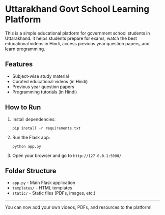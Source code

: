 # Uttarakhand Govt School Learning Platform

This is a simple educational platform for government school students in Uttarakhand. It helps students prepare for exams, watch the best educational videos in Hindi, access previous year question papers, and learn programming.

## Features
- Subject-wise study material
- Curated educational videos (in Hindi)
- Previous year question papers
- Programming tutorials (in Hindi)

## How to Run
1. Install dependencies:
   ```
   pip install -r requirements.txt
   ```
2. Run the Flask app:
   ```
   python app.py
   ```
3. Open your browser and go to `http://127.0.0.1:5000/`

## Folder Structure
- `app.py` - Main Flask application
- `templates/` - HTML templates
- `static/` - Static files (PDFs, images, etc.)

---

You can now add your own videos, PDFs, and resources to the platform! 